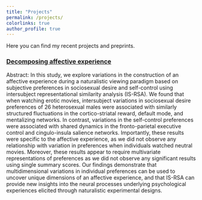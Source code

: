 ```yaml
---
title: "Projects"
permalink: /projects/
colorlinks: true
author_profile: true
---
```


Here you can find my recent projects and preprints.

### [Decomposing affective experience](https://www.biorxiv.org/content/10.1101/726570v1)
Abstract: In this study, we explore variations in the construction of an affective experience during a naturalistic viewing paradigm based on subjective preferences in sociosexual desire and self-control using intersubject representational similarity analysis (IS-RSA). We found that when watching erotic movies, intersubject variations in sociosexual desire preferences of 26 heterosexual males were associated with similarly structured fluctuations in the cortico-striatal reward, default mode, and mentalizing networks. In contrast, variations in the self-control preferences were associated with shared dynamics in the fronto-parietal executive control and cingulo-insula salience networks. Importantly, these results were specific to the affective experience, as we did not observe any relationship with variation in preferences when individuals watched neutral movies. Moreover, these results appear to require multivariate representations of preferences as we did not observe any significant results using single summary scores. Our findings demonstrate that multidimensional variations in individual preferences can be used to uncover unique dimensions of an affective experience, and that IS-RSA can provide new insights into the neural processes underlying psychological experiences elicited through naturalistic experimental designs.
